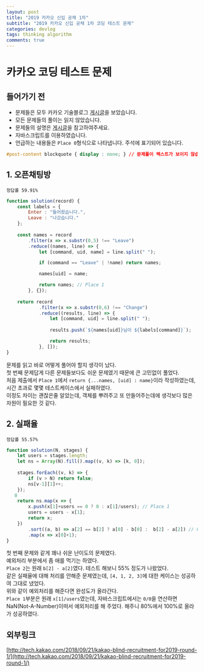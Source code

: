 ```yaml
---
layout: post
title: "2019 카카오 신입 공채 1차"
subtitle: "2019 카카오 신입 공채 1차 코딩 테스트 문제"
categories: devlog
tags: thinking algorithm
comments: true
---
```


# 카카오 코딩 테스트 문제

## 들어가기 전

- 문제들은 모두 카카오 기술블로그 [게시글](http://tech.kakao.com/2018/09/21/kakao-blind-recruitment-for2019-round-1/)을 보았습니다. 
- 모든 문제들의 풀이는 읽지 않았습니다.
- 문제들의 설명은 [게시글](http://tech.kakao.com/2018/09/21/kakao-blind-recruitment-for2019-round-1/)을 참고하여주세요.
- 자바스크립트를 이용하였습니다.
- 언급하는 내용들은 `Place 0`형식으로 나타냅니다. 주석에 표기되어 있습니다.

```css
#post-content blockquote { display : none; } // 문제풀이 텍스트가 보이지 않습니다.
```

## 1. 오픈채팅방
`정답률 59.91%`
```javascript
function solution(record) {
    const labels = {
        Enter : "들어왔습니다.",
        Leave : "나갔습니다."
    };
    
    const names = record
        .filter(x => x.substr(0,5) !== "Leave")
        .reduce((names, line) => {
            let [command, uid, name] = line.split(" ");

            if (command == "Leave" | !name) return names;

            names[uid] = name;

            return names; // Place 1
        }, {});
    
    return record
            .filter(x => x.substr(0,6) !== "Change")
            .reduce((results, line) => {
                let [command, uid] = line.split(" ");
                
                results.push(`${names[uid]}님이 ${labels[command]}`);

                return results;
            }, []);
}
```
문제를 읽고 바로 어떻게 풀어야 할지 생각이 났다.  
첫 번째 문제답게 다른 문제들보다도 쉬운 문제였기 때문에 큰 고민없이 풀었다.  
처음 제출에서 `Place 1`에서 `return {...names, [uid] : name}`이라 작성하였는데, 시간 초과로 몇몇 테스트케이스에서 실패하였다.  
이정도 차이는 괜찮은줄 알았는데, 객체를 뿌려주고 또 만들어주는데에 생각보다 많은 자원이 필요한 것 같다.

## 2. 실패율
`정답률 55.57%`
```javascript
function solution(N, stages) {
    let users = stages.length;
    let ns = Array(N).fill().map((v, k) => [k, 0]);
        
    stages.forEach((v, k) => {
        if (v > N) return false;
        ns[v-1][1]++;
    });
   0     
    return ns.map(x => {
        x.push(x[1]+users == 0 ? 0 : x[1]/users); // Place 1
        users = users - x[1];
        return x;
    })
	    .sort((a, b) => a[2] == b[2] ? a[0] - b[0] :  b[2] - a[2]) // Place 2
	    .map(x => x[0]+1);
}   
```
첫 번째 문제와 같게 꽤나 쉬운 난이도의 문제였다.  
예외처리 부분에서 좀 애를 먹기는 하였다.  
`Place 2`는 원래 `b[2] - a[2]`였다. 테스트 해보니 55% 정도가 나왔었다.  
같은 실패율에 대해 처리를 안해준 문제였는데, `[4, 1, 2, 3]`에 대한 케이스는 성공하여 그대로 냈었다.  
위와 같이 예외처리를 해준다면 완성도가 올라간다.  
`Place 1`부분은 원래 `x[1]/users`였는데, 자바스크립트에서는 `0/0`을 연산하면 NaN(Not-A-Number)이떠서 예외처리를 해 주었다. 해주니 80%에서 100%로 올라가 성공하였다.


## 외부링크

[http://tech.kakao.com/2018/09/21/kakao-blind-recruitment-for2019-round-1/](http://tech.kakao.com/2018/09/21/kakao-blind-recruitment-for2019-round-1/)
<!--stackedit_data:
eyJoaXN0b3J5IjpbMjAyNDU5MTE5NF19
-->